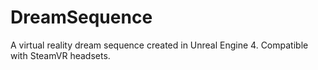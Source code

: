 # DreamSequence
A virtual reality dream sequence created in Unreal Engine 4. Compatible with SteamVR headsets. 
